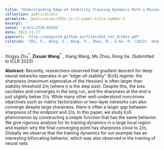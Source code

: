 ```yaml
---
title: "Understanding Edge-of-Stability Training Dynamics With a Minimalist Example"
collection: publications
permalink: /publication/2022-11-17-paper-title-number-2
excerpt: ''
venue: 'arXiv:2210.03294'
date: 2022-11-17
paperurl: 'http://wangzx19.github.io/files/EoS_tex_ICLRv2.pdf'
citation: 'Zhu, X., Wang, Z., Wang, X., Zhou, M., & Ge, R. (2022). Understanding Edge-of-Stability Training Dynamics with a Minimalist Example. arXiv preprint arXiv:2210.03294.'
---
```

Xingyu Zhu$^*$, **Zixuan Wang$^*$** , Xiang Wang, Mo Zhou, Rong Ge. (Submitted to ICLR 2023)

**Abstract:** Recently, researchers observed that gradient descent for deep neural networks operates in an “edge-of-stability” (EoS) regime: the sharpness (maximum eigenvalue of the Hessian) is often larger than stability threshold 2/η (where η is the step size). Despite this, the loss oscillates and converges in the long run, and the sharpness at the end is just slightly below 2/η. While many other well-understood nonconvex objectives such as matrix factorization or two-layer networks can also converge despite large sharpness, there is often a larger gap between sharpness of the endpoint and 2/η. In this paper, we study EoS phenomenon by constructing a simple function that has the same behavior. We give rigorous analysis for its training dynamics in a large local region and explain why the final converging point has sharpness close to 2/η. Globally we observe that the training dynamics for our example has an interesting bifurcating behavior, which was also observed in the training of neural nets.